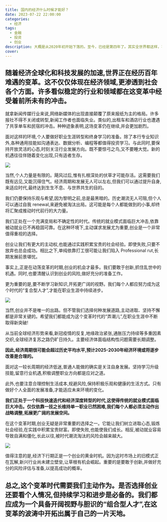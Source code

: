 ```yaml
---
title: 国内的经济什么时候才能好？
date: 2023-07-22 22:00:00
categories:
  - 经济
tags:
  - 金融
  - 投资
  - 创业
description: 大概是从2020年初开始下落的。至今，已经是第四年了。其实全世界都这样，不仅是中国。大家都不好过。
cover: 
---
```


## 随着经济全球化和科技发展的加速,世界正在经历百年难遇的变革。这不仅仅体现在经济领域,更渗透到社会各个方面。许多看似稳定的行业和领域都在这变革中经受着前所未有的冲击。

就拿新闻传媒行业来说,网络新媒体的出现直接颠覆了原来报纸为主的格局。许多报社不得不关闭或转型,新闻工作者也面临失业。类似的,出租车和酒店行业也遭遇了共享单车和民宿的冲击。种种迹象表明,这场变革仍在继续,并会更加剧烈。

面对这样的环境,个人要做好职业生涯转型和终身学习的准备。除了本行专业知识外,各种通用技能如沟通表达、数据分析、编程等都值得投资学习。与此同时,要保持开放灵活的心态,时刻关注行业发展方向。既不要惊弓之鸟,又不要睡大觉。新的机遇往往伴随着变化出现,只有适者生存。

![](https://i.mji.rip/2023/07/27/3ea97bdcb6f62928dcad97d3ee1bdbbb.png)

当然,个人力量是有限的。飓风过后,惟有扎根深处的伏草才可能存活。这需要我们既有远见,又能沉得住气。经济周期和发展无人可以左右,但我们可以通过提升自身,来适应时代,最终达到生生不息、与世界共生的目的。

我们仍要保持乐观与希望,因为黎明之前,总是最黑暗的。历史潮流无人可阻,但个人可以通过自我 renewal,来避免被淘汰出局。这可能是每个人都能做到的小事,却终将汇聚成推动时代前行的大力量。

我们正处在一个充满变局和不确定性的时代。传统的就业模式面临巨大冲击,依靠被动就业已不再稳固可靠。在这种环境下,主动谋求发展尤为重要,创业是一个非常值得重视的选择。

创业让我们有更大的主动权,也能通过实践积累宝贵的社会经验。即使失败,只要不放弃也总会成功。相比之下,单纯依靠打工很可能让我们陷入 Professional rut,长期发展前景堪忧。

事实上,正是在动荡变革的时期,创业的机会才最多。我们要敢于创新,抓住乱世中的机遇。同时,也要清醒认识到创业的风险,做好充分的准备工作。

更为重要的是,要不断学习新知识,开拓更广阔的视野。我们每个人都应努力成为这个时代的“复合型人才”,才能在职业生涯中持续进步。

![](https://i.mji.rip/2023/07/27/f67447122cc5d6397b0f42aa5d380bb5.png)

当然,创业并不是唯一的出路。但不管我们选择何种发展道路,主动进取、坚持不懈都是非常关键的。希望我们都能成为这个变革时代的“弄潮儿”,在职业生涯中不断取得新突破!

从当前全球经济形势来看,新冠疫情的反复,地缘政治紧张,通胀压力持续等多重因素交织,全球经济复苏之路仍旷日持久。主要经济体面临结构性问题需要长期调整。

**因此,经济周期很可能会超过历史平均水平,预计2025-2030年经济环境或将逐步改善是合理的。**

面对这一较长周期的经济低迷,普通人能做的确实是关注自身发展。坚持学习升级技能,留意行业机遇,积极调整职业方向都是应对之道。

此外,也要注意合理控制生活成本,规避风险,保持积极乐观和健康的生活方式。只有做好个人全面的发展准备,才能适应未来环境的变化。

**我们正处于一个科技快速迭代和经济深度转型的时代,这使得传统的就业模式面临巨大冲击。仅仅依靠一技之长维持单一职业已然困难,我们每个人都必须主动作出战略调整,拓展更广阔的发展空间。**

在这个变革时期,创业无疑是非常重要的选择之一。它能让我们树立进取心态,锻炼社会经验,在实践中积累宝贵财富。即使失败,也能使我们成长。相反,被动就业容易导致自满和僵化,长此以往,被时代潮流淘汰的风险会越来越大。

![](https://i.mji.rip/2023/07/27/7f9f477fdcff72ca87f4eb5f17bdca55.png)

值得注意的是,经济下行期正是一个创业的黄金时机。因为这时市场上的旧模式正在瓦解,新兴行业尚未建立壁垒,让草根有机会崛起。重要的是要敢于创新,并做好充分的风险评估与准备,以提高成功的概率。

## 总之,这个变革时代需要我们主动作为。是否选择创业还要看个人情况,但持续学习和进步是必备的。我们都应成为一个具备开阔视野与胆识的“组合型人才”,在这变革的波涛中开拓出属于自己的一片天地。